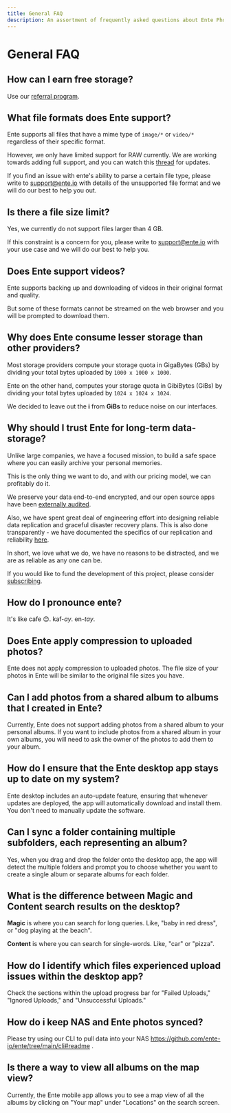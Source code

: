 ```yaml
---
title: General FAQ
description: An assortment of frequently asked questions about Ente Photos
---
```


# General FAQ

## How can I earn free storage?

Use our [referral program](/photos/features/referral-program/).

## What file formats does Ente support?

Ente supports all files that have a mime type of `image/*` or `video/*`
regardless of their specific format.

However, we only have limited support for RAW currently. We are working towards
adding full support, and you can watch this
[thread](https://github.com/ente-io/ente/discussions/625) for updates.

If you find an issue with ente's ability to parse a certain file type, please
write to [support@ente.io](mailto:support@ente.io) with details of the
unsupported file format and we will do our best to help you out.

## Is there a file size limit?

Yes, we currently do not support files larger than 4 GB.

If this constraint is a concern for you, please write to
[support@ente.io](mailto:support@ente.io) with your use case and we will do our
best to help you.

## Does Ente support videos?

Ente supports backing up and downloading of videos in their original format and
quality.

But some of these formats cannot be streamed on the web browser and you will be
prompted to download them.

## Why does Ente consume lesser storage than other providers?

Most storage providers compute your storage quota in GigaBytes (GBs) by dividing
your total bytes uploaded by `1000 x 1000 x 1000`.

Ente on the other hand, computes your storage quota in GibiBytes (GiBs) by
dividing your total bytes uploaded by `1024 x 1024 x 1024`.

We decided to leave out the **i** from **GiBs** to reduce noise on our
interfaces.

## Why should I trust Ente for long-term data-storage?

Unlike large companies, we have a focused mission, to build a safe space where
you can easily archive your personal memories.

This is the only thing we want to do, and with our pricing model, we can
profitably do it.

We preserve your data end-to-end encrypted, and our open source apps have been
[externally audited](https://ente.io/blog/cryptography-audit/).

Also, we have spent great deal of engineering effort into designing reliable
data replication and graceful disaster recovery plans. This is also done
transparently - we have documented the specifics of our replication and
reliability [here](https://ente.io/reliability).

In short, we love what we do, we have no reasons to be distracted, and we are as
reliable as any one can be.

If you would like to fund the development of this project, please consider
[subscribing](https://ente.io/download).

## How do I pronounce ente?

It's like cafe 😊. kaf-_ay_. en-_tay_.

## Does Ente apply compression to uploaded photos?

Ente does not apply compression to uploaded photos. The file size of your photos
in Ente will be similar to the original file sizes you have.

## Can I add photos from a shared album to albums that I created in Ente?

Currently, Ente does not support adding photos from a shared album to your
personal albums. If you want to include photos from a shared album in your own
albums, you will need to ask the owner of the photos to add them to your album.

## How do I ensure that the Ente desktop app stays up to date on my system?

Ente desktop includes an auto-update feature, ensuring that whenever updates are
deployed, the app will automatically download and install them. You don't need
to manually update the software.

## Can I sync a folder containing multiple subfolders, each representing an album?

Yes, when you drag and drop the folder onto the desktop app, the app will detect
the multiple folders and prompt you to choose whether you want to create a
single album or separate albums for each folder.

## What is the difference between **Magic** and **Content** search results on the desktop?

**Magic** is where you can search for long queries. Like, "baby in red dress",
or "dog playing at the beach".

**Content** is where you can search for single-words. Like, "car" or "pizza".

## How do I identify which files experienced upload issues within the desktop app?

Check the sections within the upload progress bar for "Failed Uploads," "Ignored
Uploads," and "Unsuccessful Uploads."

## How do i keep NAS and Ente photos synced? 

Please try using our CLI to pull data into your NAS https://github.com/ente-io/ente/tree/main/cli#readme .

## Is there a way to view all albums on the map view?

Currently, the Ente mobile app allows you to see a map view of all the albums by clicking on "Your map" under "Locations" on the search screen. 

